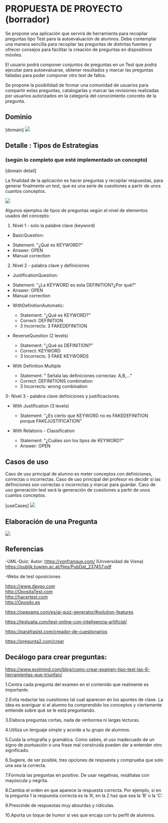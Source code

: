 # PROPUESTA DE PROYECTO (borrador)

Se propone una aplicación que servirá de herramienta para recopilar preguntas tipo Test para la autoevaluación de alumnos. Debe contemplar una manera sencilla para recopilar las preguntas de distintas fuentes y ofrecer consejos para facilitar la creación de preguntas en dispositivos móviles.

El usuario podrá componer conjuntos de preguntas en un Test que podrá ejecutar para autoevaluarse, obtener resultados y marcar las preguntas falladas para poder componer otro test de fallos.

Se propone la posibilidad de formar una comunidad de usuarios para compartir estas preguntas, catalogarlas y marcar las revisiones realizadas por usuarios autorizados en la categoría del conocimiento concreto de la pregunta.




<!-- [overview]
<img src="./out/doc/planteamiento_secuencia/OpoTestPlanteamiento.svg"> -->

## Dominio

[domain]
<img src="./out/doc/dominio_clases/OpoTestDomain.svg">

## Detalle : Tipos de Estrategias
### (según lo completo que esté implementado un concepto)

[domain detail]

La finalidad de la aplicación es hacer preguntas y recopilar respuestas,
para generar finalmente un test, que es una serie de cuestiones a partir de unos cuantos
 conceptos.


<img src="./out/doc/dominio_detail_concept/ConceptDomainDetail.svg">

Algunos ejemplos de tipos de preguntas según el nivel de elementos usados del concepto:

1. Nivel 1 - solo la palabre clave (keyword)

- BasicQuestion:
 * Statement: "¿Qué es KEYWORD?"
 * Answer: OPEN
 * Manual correction
 
2. Nivel 2 - palabra clave y definiciones

- JustificationQuestion:
 * Statement: "¿La KEYWORD es esta DEFINITION?¿Por qué?"
 * Answer: OPEN
 * Manual correction

- WithDefinitionAutomatic: 
  * Statement: "¿Qué es KEYWORD?"
  * Correct: DEFINITION
  * 3 Incorrects: 3 FAKEDEFINITION

- ReverseQuestion (2 levels)
  * Statement: "¿Qué es DEFINITION?"
  * Correct: KEYWORD
  * 3 Incorrects: 3 FAKE KEYWORDS

- With Definition Multiple
  * Statement: " Señala las definiciones correctas: A,B,..."
  * Correct: DEFINITIONS combination
  * 3 Incorrects: wrong combination

3- Nivel 3 - palabra clave definiciones y justificaciones.


- With Justification (3 levels)
  * Statement: "¿Es cierto que KEYWORD no es FAKEDEFINITION porque FAKEJUSTIFICATION"

- With Relations - Classification 
  * Statement: "¿Cuáles son los tipos de KEYWORD?"
  * Answer: OPEN
  
## Casos de uso

Caso de uso principal de alumno es meter conceptos con definiciones, correctas o incorrectas.
Caso de uso principal del profesor es decidir si las definiciones son correctas o incorrectas y marcar para guardar.
Caso de uso generación test será la generación de cuestiones a partir de unos cuantos
 conceptos.

[useCases]
<img src="./out/doc/useCases_app/useCases_app.svg">

## Elaboración de una Pregunta
<img src="./out/doc/questionStates/QuestionStates.svg">


## Referencias

-UML-Quiz: 
Autor: https://vonfranque.com/ (Universidad de Viena)
https://publik.tuwien.ac.at/files/PubDat_237457.pdf

-Webs de test oposiciones

https://www.daypo.com  
http://OpositaTest.com  
http://hacertest.com  
http://Oposito.es  

https://opexams.com/es/ai-quiz-generator/#solution-features

https://testualia.com/test-online-con-inteligencia-artificial/

https://parafrasist.com/creador-de-cuestionarios

https://pregunta2.com/crear




## Decálogo para crear preguntas:
https://www.evolmind.com/blog/como-crear-examen-tipo-test-las-6-herramientas-que-triunfan/

1.Centra cada pregunta del examen en el contenido que realmente es importante.

2.Evita redactar las cuestiones tal cual aparecen en los apuntes de clase. La idea es averiguar si el alumno ha comprendido los conceptos y ciertamente entiende sobre qué se le está preguntando.

3.Elabora preguntas cortas, nada de verborrea ni largas lecturas.

4.Utiliza un lenguaje simple y acorde a tu grupo de alumnos.

5.Cuida la ortografía y gramática. Como sabes, el uso inadecuado de un signo de puntuación o una frase mal construida pueden dar a entender otro significado.

6.Sugiere, de ser posible, tres opciones de respuesta y comprueba que solo una sea la correcta.

7.Formula las preguntas en positivo. De usar negativas, resáltalas con mayúscula y negrita.

8.Cambia el orden en que aparece la respuesta correcta. Por ejemplo, si en la pregunta 1 la respuesta correcta es la ‘A’, en la 2 haz que sea la ‘B’ o la ‘C’.

9.Prescinde de respuestas muy absurdas y ridículas.

10.Aporta un toque de humor si ves que encaja con tu perfil de alumnos.




